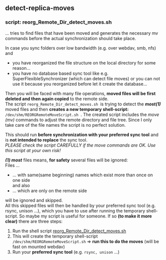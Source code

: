 ## detect-replica-moves

### script: reorg_Remote_Dir_detect_moves.sh

... tries to find files that have been moved and generates the necessary mv commands before the actual synchronization should take place.

In case you sync folders over low bandwidth (e.g. over webdav, smb, nfs)   
and
   * you have reorganized the file structure on the local directory for some reason...
   * you have no database based sync tool like e.g. SuperFlexibleSynchronizer (which can detect file moves) or you can not use it because you reorganized before let it create the database...

Then you will be faced with many file operations, **moved files will be first deleted and then again copied** to the remote side.   
The script `reorg_Remote_Dir_detect_moves.sh `is trying to detect the **_most(1)_** moved files and then **creates a new temporary shell-script:** `/dev/shm/REORGRemoteMoveScript.sh `.
The created script includes the *move (mv)* commands to adjust the remote directory and file tree. Since I only take care of the file names the script is no perfect solution.

This should run **before synchronization with your preferred sync tool** and is **not intended to replace** the sync tool.  
_PLEASE check the script CAREFULLY if the move commands are OK. Use this script at your own risk!_    
  
  
**_(1) most_** files means, **for safety** several files will be ignored:  
Files ...
   * ... with same(same beginning) names which exist more than once on one side  
     and also
   * ... which are only on the remote side
 
will be ignored and skipped.   
All this skipped files will then be handled by your preferred sync tool (e.g. rsync, unison ...), which you have to use after running the temporary shell-script.
So maybe my script is useful for someone. If so **(to make it more clear)** there are three steps:

 1. Run the shell script  [reorg_Remote_Dir_detect_moves.sh
][1]
 2. This will create the temporary shell-script `/dev/shm/REORGRemoteMoveScript.sh` => **run this to do the moves** (will be fast on mounted webdav)
 3. Run your **preferred sync tool** (e.g. `rsync, unison` ...)

  [1]: https://github.com/aexx/reorg_Remote_Dir_detect_moves.sh
